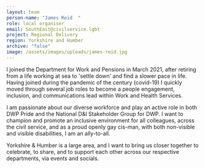 ```yaml
---
layout: team
person-name: "James Reid  "
role: local organiser
email: SouthEast@civilservice.lgbt
project: Regional Delivery
region: Yorkshire and Humber
archive: "false"
image: /assets/images/uploads/james-reid.jpg
---
```

I joined the Department for Work and Pensions in March 2021, after retiring from a life working at sea to 'settle down' and find a slower pace in life.  Having joined during the pandemic of the century (covid-19) I quickly moved through several job roles to become a people engagement, inclusion, and communications lead within Work and Health Services. 

I am passionate about our diverse workforce and play an active role in both DWP Pride and the National D&I Stakeholder Group for DWP.  I want to champion and promote an inclusive environment for all colleagues, across the civil service, and as a proud openly gay cis-man, with both non-visible and visible disabilities, I am an ally-to-all.

Yorkshire & Humber is a large area, and I want to bring us closer together to celebrate, to share, and to support each other across our respective departments, via events and socials.